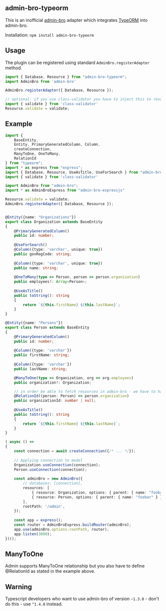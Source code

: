 ## admin-bro-typeorm

This is an inofficial [admin-bro](https://github.com/SoftwareBrothers/admin-bro) adapter which integrates [TypeORM](https://typeorm.io/) into admin-bro.

Installation: `npm install admin-bro-typeorm`

## Usage

The plugin can be registered using standard `AdminBro.registerAdapter` method.

```typescript
import { Database, Resource } from "admin-bro-typeorm";
import AdminBro from 'admin-bro'

AdminBro.registerAdapter({ Database, Resource });

// optional: if you use class-validator you have to inject this to resource.
import { validate } from 'class-validator'
Resource.validate = validate;
```

## Example

```typescript
import {
    BaseEntity,
    Entity, PrimaryGeneratedColumn, Column,
    createConnection,
    ManyToOne, OneToMany,
    RelationId
} from "typeorm";
import * as express from "express";
import { Database, Resource, UseAsTitle, UseForSearch } from "admin-bro-typeorm";
import { validate } from 'class-validator'

import AdminBro from "admin-bro";
import * as AdminBroExpress from "admin-bro-expressjs"

Resource.validate = validate;
AdminBro.registerAdapter({ Database, Resource });


@Entity({name: "Organizations"})
export class Organization extends BaseEntity
{
    @PrimaryGeneratedColumn()
    public id: number;
    
    @UseForSearch()
    @Column({type: 'varchar', unique: true})
    public govRegCode: string;
    
    @Column({type: 'varchar', unique: true})
    public name: string;
    
    @OneToMany(type => Person, person => person.organization)
    public employees?: Array<Person>;
    
    @UseAsTitle()
    public toString(): string
    {
        return `${this.firstName} ${this.lastName}`;
    }
}

@Entity({name: "Persons"})
export class Person extends BaseEntity
{
    @PrimaryGeneratedColumn()
    public id: number;
    
    @Column({type: 'varchar'})
    public firstName: string;
    
    @Column({type: 'varchar'})
    public lastName: string;

    @ManyToOne(type => Organization, org => org.employees)
    public organization?: Organization;

    // in order be able to fetch resources in admin-bro - we have to have id available
    @RelationId((person: Person) => person.organization)
    public organizationId: number | null;
    
    @UseAsTitle()
    public toString(): string
    {
        return `${this.firstName} ${this.lastName}`;
    }
}

( async () =>
{
    const connection = await createConnection({/* ... */});
    
    // Applying connection to model
    Organization.useConnection(connection);
    Person.useConnection(connection);
    
    const adminBro = new AdminBro({
        // databases: [connection],
        resources: [
            { resource: Organization, options: { parent: { name: "foobar" } } },
            { resource: Person, options: { parent: { name: "foobar" } } }
        ], 
        rootPath: '/admin',
    });
    
    const app = express();
    const router = AdminBroExpress.buildRouter(adminBro);
    app.use(adminBro.options.rootPath, router);
    app.listen(3000);
})();
```

## ManyToOne

Admin supports ManyToOne relationship but you also have to define @RelationId as stated in the example above.

## Warning

Typescript developers who want to use admin-bro of version `~1.3.0` - don't do this - use `^1.4.0` instead.